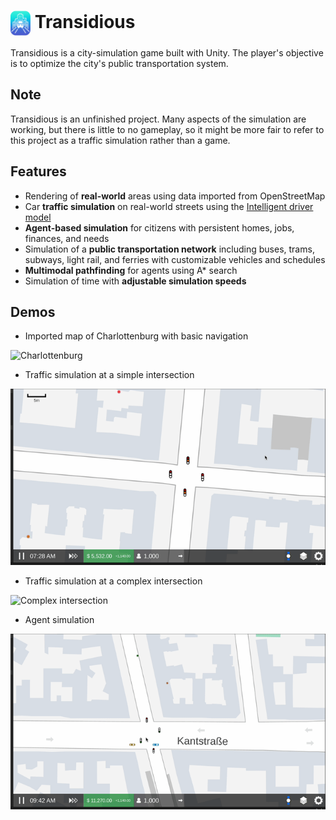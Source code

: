 <h1><img align="center" height="40" src="./Resources/Transidious.png" />  Transidious</h1>

Transidious is a city-simulation game built with Unity. The player's objective is to optimize the city's public transportation system.

## Note

Transidious is an unfinished project. Many aspects of the simulation are working, but there is little to no gameplay, so it might be more fair to refer to this project as a traffic simulation rather than a game.

## Features

- Rendering of **real-world** areas using data imported from OpenStreetMap
- Car **traffic simulation** on real-world streets using the [Intelligent driver model](https://en.wikipedia.org/wiki/Intelligent_driver_model)
- **Agent-based simulation** for citizens with persistent homes, jobs, finances, and needs
- Simulation of a **public transportation network** including buses, trams, subways, light rail, and ferries with customizable vehicles and schedules
- **Multimodal pathfinding** for agents using A* search
- Simulation of time with **adjustable simulation speeds**

## Demos

- Imported map of Charlottenburg with basic navigation

![Charlottenburg](./Resources/Examples/MapNavigation.gif)

- Traffic simulation at a simple intersection

![Simple intersection](./Resources/Examples/BasicIntersection.gif)

- Traffic simulation at a complex intersection

![Complex intersection](./Resources/Examples/BusyIntersection.gif)

- Agent simulation

![Agent simulation](./Resources/Examples/AgentSimulation.gif)
